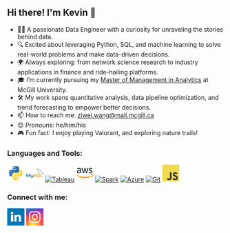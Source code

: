 ## Hi there! I'm Kevin 👋

- 👨‍💻 A passionate Data Engineer with a curiosity for unraveling the stories behind data.  
- 🔍 Excited about leveraging Python, SQL, and machine learning to solve real-world problems and make data-driven decisions.  
- 🌍 Always exploring: from network science research to industry applications in finance and ride-hailing platforms.  
- 🎓 I’m currently pursuing my [Master of Management in Analytics](https://www.mcgill.ca/) at McGill University.  
- 🛠️ My work spans quantitative analysis, data pipeline optimization, and trend forecasting to empower better decisions.  
- 📫 How to reach me: [ziwei.wang@mail.mcgill.ca](mailto:ziwei.wang@mail.mcgill.ca)  
- 😊 Pronouns: he/him/his  
- 🎮 Fun fact: I enjoy playing Valorant, and exploring nature trails!  

### Languages and Tools:
<p align="left">
    <a href="https://www.python.org/" target="_blank">
        <img src="https://raw.githubusercontent.com/devicons/devicon/master/icons/python/python-original.svg" alt="Python" width="40" height="40"/></a>
    <a href="https://www.microsoft.com/en-us/sql-server" target="_blank">
        <img src="https://raw.githubusercontent.com/devicons/devicon/master/icons/mysql/mysql-original-wordmark.svg" alt="SQL" width="40" height="40"/></a>
    <a href="https://www.tableau.com/" target="_blank">
        <img src="https://cdn.worldvectorlogo.com/logos/tableau-software.svg" alt="Tableau" width="40" height="40"/></a>
    <a href="https://aws.amazon.com/" target="_blank">
        <img src="https://raw.githubusercontent.com/devicons/devicon/master/icons/amazonwebservices/amazonwebservices-original-wordmark.svg" alt="AWS" width="40" height="40"/></a>
    <a href="https://spark.apache.org/" target="_blank">
        <img src="https://upload.wikimedia.org/wikipedia/commons/f/f3/Apache_Spark_logo.svg" alt="Spark" width="40" height="40"/></a>
    <a href="https://azure.microsoft.com/" target="_blank">
        <img src="https://www.vectorlogo.zone/logos/microsoft_azure/microsoft_azure-icon.svg" alt="Azure" width="40" height="40"/></a>
    <a href="https://git-scm.com/" target="_blank">
        <img src="https://www.vectorlogo.zone/logos/git-scm/git-scm-icon.svg" alt="Git" width="40" height="40"/></a>
    <a href="https://developer.mozilla.org/en-US/docs/Web/JavaScript" target="_blank">
        <img src="https://raw.githubusercontent.com/devicons/devicon/master/icons/javascript/javascript-original.svg" alt="JavaScript" width="40" height="40"/></a>
</p>

### Connect with me:
<a href="https://www.linkedin.com/in/kevin-wang-mcgill/" target="_blank">
    <img src="https://raw.githubusercontent.com/edent/SuperTinyIcons/master/images/svg/linkedin.svg" alt="LinkedIn" width="40" /></a>
<a href="https://www.instagram.com/kevinwang4679/" target="_blank">
    <img src="https://raw.githubusercontent.com/edent/SuperTinyIcons/master/images/svg/instagram.svg" alt="Instagram" width="40" /></a>

